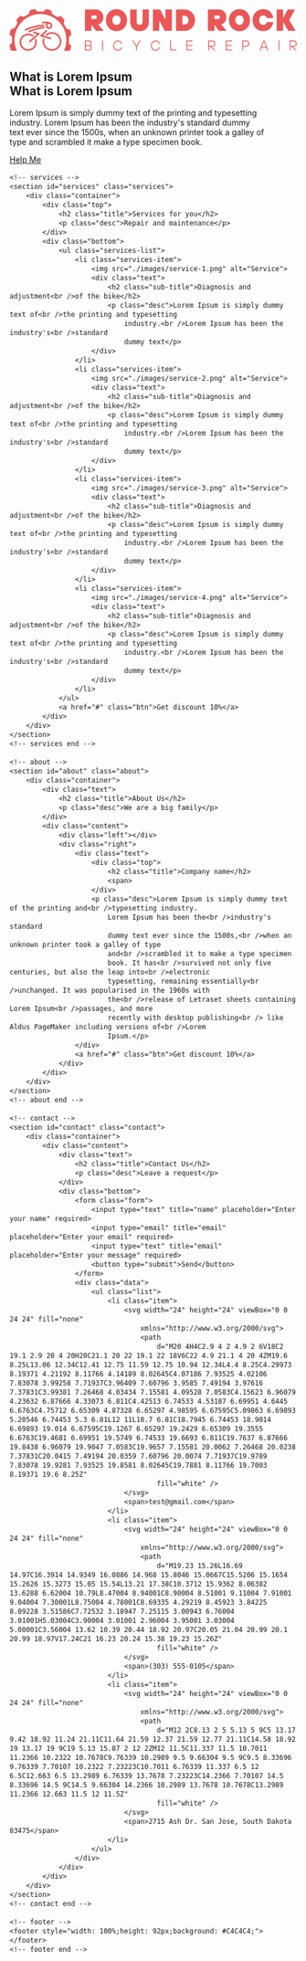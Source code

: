 <!DOCTYPE html>
<html lang="en">

<head>
    <meta charset="UTF-8">
    <meta name="viewport" content="width=device-width, initial-scale=1.0">
    <title>Roud Rock Bicycle Repair :: Usmonjon Hasanov</title>
    <link rel="stylesheet" href="./style.css">
    <meta name="author" content="Usmonjon Hasanov">
    <meta name="title" content="LaslesVPN :: Usmonjon Hasanov">
    <meta name="description" content="LaslesVPN website created by Usmonjon Hasanov">
    <meta name="image" content="./images/preview.png">
    <meta name="image:width" content="1268">
    <meta name="image:height" content="779">
    <meta name="og:title" content="LaslesVPN :: Usmonjon Hasanov">
    <meta name="og:description" content="LaslesVPN website created by Usmonjon Hasanov">
    <meta name="og:image" content="./images/preview.png">
    <meta name="og:image:width" content="1268">
    <meta name="og:image:height" content="779">
    <style>
      @import url('./font.css');
@import url('https://fonts.googleapis.com/css2?family=Poppins:wght@400;500;600;700;800&family=Vampiro+One&display=swap');

* {
    margin: 0;
    padding: 0;
    box-sizing: border-box;
    font-family: 'TT Hoves';
}

html {
    scroll-behavior: smooth;
}

/* container */
.container {
    width: 100%;
    max-width: 1200px;
    margin: 0 auto;
}

/* containerend */

/* home */
.home {
    padding: 50px 0 280px 0;
    background: url('./images/bg-full.png') no-repeat;
    background-size: cover;
    background-position: right top;
}

.home .container,
.home .container .bottom {
    display: flex;
    justify-content: space-between;
    align-items: flex-start;
    flex-direction: column;
    gap: 190px;
}

.home .container .logo img {
    width: 419.31px;
}

.home .container .bottom {
    gap: 29px;
}

.home .container .bottom .title {
    color: var(--Gray-1, #333);
    font-size: 47px;
    font-weight: 700;
    line-height: 100.5%;
}

.home .container .bottom .title span:first-child {
    color: #E15252;
    font-size: 36px;
    font-weight: 500;
    line-height: 0%;
}

.home .container .bottom .desc {
    color: var(--Gray-1, #333);
    font-size: 14px;
    font-weight: 500;
}

.home .container .bottom .btn {
    color: #FFF;
    text-align: center;
    font-size: 18px;
    font-weight: 700;
    text-decoration: none;
    padding: 12px 44px;
    border-radius: 42px;
    background: #E15252;
    border: 2px solid transparent;
    transition: all .3s ease;
}

.home .container .bottom .btn:hover,
.home .container .bottom .btn:focus {
    background: #FFFFFF;
    color: #E15252;
    border-color: #E15252;
}

/* home end */

/* services */
.services {
    padding: 0 0 50px 0;
}

.services .container {
    display: flex;
    justify-content: space-between;
    align-items: center;
    flex-direction: column;
    gap: 52px;
}

.services .container .top {
    padding: 100px;
    border-radius: 0px 0px 50px 50px;
    background: var(--Gray-6, #F2F2F2);
    display: flex;
    justify-content: space-between;
    align-items: center;
    flex-direction: column;
    gap: 10px;
}

.services .container .top>.title {
    color: var(--Gray-1, #333);
    text-align: center;
    font-size: 64px;
    font-weight: 700;
}

.services .container .top>.desc {
    color: #E15252;
    text-align: center;
    font-size: 18px;
    font-weight: 500;
}

.services .container .bottom {
    width: 100%;
    display: flex;
    justify-content: space-between;
    align-items: center;
    flex-direction: column;
    gap: 50px;
}

.services .container .bottom .services-list {
    width: 100%;
    list-style: none;
    display: flex;
    justify-content: space-between;
    align-items: center;
}

.services .container .bottom .services-list .services-item {
    display: flex;
    justify-content: space-between;
    align-items: center;
    flex-direction: column;
    gap: 8px;
}

.services .container .bottom .services-list .services-item img {
    width: 200px;
    border: 12px solid #E15252;
    border-radius: 9999px;
}

.services .container .bottom .services-list .services-item .text {
    display: flex;
    justify-content: space-between;
    align-items: center;
    flex-direction: column;
    gap: 10px;
}

.services .container .bottom .services-list .services-item .text .sub-title {
    color: var(--Gray-1, #333);
    text-align: center;
    font-size: 18px;
    font-weight: 700;
}

.services .container .bottom .services-list .services-item .text .desc {
    color: var(--Gray-2, #4F4F4F);
    text-align: center;
    font-size: 14px;
    font-weight: 500;
}

.services .container .bottom .btn {
    text-decoration: none;
    color: #FFF;
    text-align: center;
    font-size: 18px;
    font-weight: 700;
    padding: 12px 28px;
    border-radius: 42px;
    background: #E15252;
    box-shadow: 0px 4px 20px 0px rgba(225, 82, 82, 0.50);
    transition: all .3s ease;
    border: 2px solid transparent;
}

.services .container .bottom .btn:hover,
.services .container .bottom .btn:focus {
    background: #FFFFFF;
    color: #E15252;
    border-color: #E15252;
}

/* services end */

/* about */
.about {
    padding: 50px 0 0 0;
    background: url('./images/bg.png'), #E15252;
}

.about .container {
    display: flex;
    justify-content: space-between;
    align-items: center;
    flex-direction: column;
    gap: 50px;
}

.about .container>.text {
    display: flex;
    justify-content: space-between;
    align-items: center;
    flex-direction: column;
    gap: 5px;
}

.about .container>.text .title {
    color: #FFF;
    text-align: center;
    font-size: 64px;
    font-weight: 700;
}

.about .container>.text .desc {
    color: var(--Gray-1, #333);
    text-align: center;
    font-size: 18px;
    font-weight: 500;
}

.about .container .content {
    width: 100%;
    background: #FFFFFF;
    overflow: hidden;
    border-radius: 50px 50px 0px 0px;
    display: flex;
    justify-content: space-between;
    align-items: center;
    height: 648px;
}

.about .container .content .left {
    width: 469px;
    background: url('./images/about.png') no-repeat;
    background-size: cover;
    background-position: bottom;
    height: 648px;
}

.about .container .content .right {
    width: calc(100% - 469px);
    padding: 0 30px;
    display: flex;
    justify-content: space-between;
    align-items: flex-start;
    flex-direction: column;
    gap: 30px;
}

.about .container .content .right .text {
    display: flex;
    justify-content: space-between;
    align-items: flex-start;
    flex-direction: column;
    gap: 20px;
}

.about .container .content .right .text .top {
    display: flex;
    justify-content: space-between;
    align-items: flex-start;
    flex-direction: column;
    gap: 22px;
}

.about .container .content .right .text .top .title {
    color: var(--Gray-1, #333);
    font-size: 46px;
    font-weight: 400;
    font-family: 'Vampiro One', sans-serif;
}

.about .container .content .right .text .top span {
    display: inline-block;
    width: 90px;
    height: 2px;
    border-radius: 1px;
    background: #E15252;
}

.about .container .content .right .text .desc {
    color: var(--Gray-2, #4F4F4F);
    font-size: 14px;
    font-weight: 500;
}

.about .container .content .right .btn {
    text-decoration: none;
    color: #FFF;
    text-align: center;
    font-size: 18px;
    font-weight: 700;
    padding: 12px 28px;
    border-radius: 42px;
    background: #E15252;
    box-shadow: 0px 4px 20px 0px rgba(225, 82, 82, 0.50);
    transition: all .3s ease;
    border: 2px solid transparent;
}

.about .container .content .right .btn:hover,
.about .container .content .right .btn:focus {
    background: #FFFFFF;
    color: #E15252;
    border-color: #E15252;
}

/* about end */

/* contact */
.contact {
    padding: 0 0 50px 0;
    background: url('./images/bg-other.png') no-repeat;
    position: relative;
}

.contact::before {
    position: absolute;
    content: "";
    width: 100%;
    height: 100%;
    background: #FFFFFF80;
    z-index: 0;
}

.contact .content {
    padding: 100px 110px 140px 110px;
    width: 100%;
    position: relative;
    z-index: 1;
    background: #E15252;
    border-radius: 0px 0px 50px 50px;
    display: flex;
    justify-content: space-between;
    align-items: center;
    flex-direction: column;
    gap: 50px;
}

.contact .content .text {
    display: flex;
    justify-content: space-between;
    align-items: center;
    flex-direction: column;
    gap: 5px;
}

.contact .content .text .title {
    color: #FFF;
    text-align: center;
    font-size: 64px;
    font-weight: 700;
}

.contact .container .text .desc {
    color: var(--Gray-1, #333);
    text-align: center;
    font-size: 18px;
    font-weight: 500;
}

.contact .container .bottom {
    width: 100%;
    display: flex;
    justify-content: space-between;
    align-items: flex-start;
    gap: 100px;
}

.contact .container .bottom .form {
    display: flex;
    justify-content: flex-start;
    align-items: center;
    flex-direction: column;
    gap: 14px;
}

.contact .container .bottom .form input {
    width: 374px;
    height: 56px;
    padding: 20px;
    border: none;
    outline: none;
    color: #E15252;
    border-radius: 51px;
    font-size: 18px;
    background: #FFF;
}

.contact .container .bottom .form input::placeholder {
    font-size: 18px;
}

.contact .container .bottom .form button {
    width: 168px;
    height: 56px;
    padding: 20px;
    border: none;
    outline: none;
    color: #FFF;
    border-radius: 51px;
    font-size: 18px;
    border: 3px solid #FFF;
    cursor: pointer;
    display: flex;
    justify-content: center;
    align-items: center;
    background: transparent;
    transition: all .3s ease;
}

.contact .container .bottom .form button:hover,
.contact .container .bottom .form button:focus {
    background: #FFFFFF;
    color: #E15252;
}

.contact .container .bottom .data {
    margin-top: 32px;
    width: 100%;
    display: flex;
    justify-content: flex-start;
    align-items: center;
}

.contact .container .bottom .data .list {
    list-style: none;
    display: flex;
    justify-content: space-between;
    align-items: flex-start;
    flex-direction: column;
    gap: 30px;
}

.contact .container .bottom .data .list .item {
    display: flex;
    justify-content: flex-start;
    align-items: center;
    gap: 20px;
    color: #FFF;
    font-size: 14px;
    font-weight: 500;
}

.contact .container .bottom .data .list .item svg {
    width: 24px;
}

/* contact end */
    </style>
</head>

<body>
    <!-- home -->
    <section id="home" class="home">
        <div class="container">
            <a href="#" class="logo" title="logo">
                <img src="./images/logo-svg.svg" alt="">
            </a>
            <div class="bottom">
                <h2 class="title">
                    <span>What is Lorem Ipsum</span>
                    <br />
                    <span>What is Lorem Ipsum</span>
                </h2>
                <p class="desc">Lorem Ipsum is simply dummy text of the printing and typesetting<br />industry. Lorem
                    Ipsum has been the industry's standard dummy<br />text ever since the 1500s, when an unknown printer
                    took a galley of<br />type and
                    scrambled it make a type specimen book.</p>
                <a href="#" class="btn">Help Me</a>
            </div>
        </div>
    </section>
    <!-- home end -->

    <!-- services -->
    <section id="services" class="services">
        <div class="container">
            <div class="top">
                <h2 class="title">Services for you</h2>
                <p class="desc">Repair and maintenance</p>
            </div>
            <div class="bottom">
                <ul class="services-list">
                    <li class="services-item">
                        <img src="./images/service-1.png" alt="Service">
                        <div class="text">
                            <h2 class="sub-title">Diagnosis and adjustment<br />of the bike</h2>
                            <p class="desc">Lorem Ipsum is simply dummy text of<br />the printing and typesetting
                                industry.<br />Lorem Ipsum has been the industry's<br />standard
                                dummy text</p>
                        </div>
                    </li>
                    <li class="services-item">
                        <img src="./images/service-2.png" alt="Service">
                        <div class="text">
                            <h2 class="sub-title">Diagnosis and adjustment<br />of the bike</h2>
                            <p class="desc">Lorem Ipsum is simply dummy text of<br />the printing and typesetting
                                industry.<br />Lorem Ipsum has been the industry's<br />standard
                                dummy text</p>
                        </div>
                    </li>
                    <li class="services-item">
                        <img src="./images/service-3.png" alt="Service">
                        <div class="text">
                            <h2 class="sub-title">Diagnosis and adjustment<br />of the bike</h2>
                            <p class="desc">Lorem Ipsum is simply dummy text of<br />the printing and typesetting
                                industry.<br />Lorem Ipsum has been the industry's<br />standard
                                dummy text</p>
                        </div>
                    </li>
                    <li class="services-item">
                        <img src="./images/service-4.png" alt="Service">
                        <div class="text">
                            <h2 class="sub-title">Diagnosis and adjustment<br />of the bike</h2>
                            <p class="desc">Lorem Ipsum is simply dummy text of<br />the printing and typesetting
                                industry.<br />Lorem Ipsum has been the industry's<br />standard
                                dummy text</p>
                        </div>
                    </li>
                </ul>
                <a href="#" class="btn">Get discount 10%</a>
            </div>
        </div>
    </section>
    <!-- services end -->

    <!-- about -->
    <section id="about" class="about">
        <div class="container">
            <div class="text">
                <h2 class="title">About Us</h2>
                <p class="desc">We are a big family</p>
            </div>
            <div class="content">
                <div class="left"></div>
                <div class="right">
                    <div class="text">
                        <div class="top">
                            <h2 class="title">Company name</h2>
                            <span>
                        </div>
                        <p class="desc">Lorem Ipsum is simply dummy text of the printing and<br />typesetting industry.
                            Lorem Ipsum has been the<br />industry's standard
                            dummy text ever since the 1500s,<br />when an unknown printer took a galley of type
                            and<br />scrambled it to make a type specimen
                            book. It has<br />survived not only five centuries, but also the leap into<br />electronic
                            typesetting, remaining essentially<br />unchanged. It was popularised in the 1960s with
                            the<br />release of Letraset sheets containing Lorem Ipsum<br />passages, and more
                            recently with desktop publishing<br /> like Aldus PageMaker including versions of<br />Lorem
                            Ipsum.</p>
                    </div>
                    <a href="#" class="btn">Get discount 10%</a>
                </div>
            </div>
        </div>
    </section>
    <!-- about end -->

    <!-- contact -->
    <section id="contact" class="contact">
        <div class="container">
            <div class="content">
                <div class="text">
                    <h2 class="title">Contact Us</h2>
                    <p class="desc">Leave a request</p>
                </div>
                <div class="bottom">
                    <form class="form">
                        <input type="text" title="name" placeholder="Enter your name" required>
                        <input type="email" title="email" placeholder="Enter your email" required>
                        <input type="text" title="email" placeholder="Enter your message" required>
                        <button type="submit">Send</button>
                    </form>
                    <div class="data">
                        <ul class="list">
                            <li class="item">
                                <svg width="24" height="24" viewBox="0 0 24 24" fill="none"
                                    xmlns="http://www.w3.org/2000/svg">
                                    <path
                                        d="M20 4H4C2.9 4 2 4.9 2 6V18C2 19.1 2.9 20 4 20H20C21.1 20 22 19.1 22 18V6C22 4.9 21.1 4 20 4ZM19.6 8.25L13.06 12.34C12.41 12.75 11.59 12.75 10.94 12.34L4.4 8.25C4.29973 8.19371 4.21192 8.11766 4.14189 8.02645C4.07186 7.93525 4.02106 7.83078 3.99258 7.71937C3.96409 7.60796 3.9585 7.49194 3.97616 7.37831C3.99381 7.26468 4.03434 7.15581 4.09528 7.0583C4.15623 6.96079 4.23632 6.87666 4.33073 6.811C4.42513 6.74533 4.53187 6.69951 4.6445 6.6763C4.75712 6.65309 4.87328 6.65297 4.98595 6.67595C5.09863 6.69893 5.20546 6.74453 5.3 6.81L12 11L18.7 6.81C18.7945 6.74453 18.9014 6.69893 19.014 6.67595C19.1267 6.65297 19.2429 6.65309 19.3555 6.6763C19.4681 6.69951 19.5749 6.74533 19.6693 6.811C19.7637 6.87666 19.8438 6.96079 19.9047 7.0583C19.9657 7.15581 20.0062 7.26468 20.0238 7.37831C20.0415 7.49194 20.0359 7.60796 20.0074 7.71937C19.9789 7.83078 19.9281 7.93525 19.8581 8.02645C19.7881 8.11766 19.7003 8.19371 19.6 8.25Z"
                                        fill="white" />
                                </svg>
                                <span>test@gmail.com</span>
                            </li>
                            <li class="item">
                                <svg width="24" height="24" viewBox="0 0 24 24" fill="none"
                                    xmlns="http://www.w3.org/2000/svg">
                                    <path
                                        d="M19.23 15.26L16.69 14.97C16.3914 14.9349 16.0886 14.968 15.8046 15.0667C15.5206 15.1654 15.2626 15.3273 15.05 15.54L13.21 17.38C10.3712 15.9362 8.06382 13.6288 6.62004 10.79L8.47004 8.94001C8.90004 8.51001 9.11004 7.91001 9.04004 7.30001L8.75004 4.78001C8.69335 4.29219 8.45923 3.84225 8.09228 3.51586C7.72532 3.18947 7.25115 3.00943 6.76004 3.01001H5.03004C3.90004 3.01001 2.96004 3.95001 3.03004 5.08001C3.56004 13.62 10.39 20.44 18.92 20.97C20.05 21.04 20.99 20.1 20.99 18.97V17.24C21 16.23 20.24 15.38 19.23 15.26Z"
                                        fill="white" />
                                </svg>
                                <span>(303) 555-0105</span>
                            </li>
                            <li class="item">
                                <svg width="24" height="24" viewBox="0 0 24 24" fill="none"
                                    xmlns="http://www.w3.org/2000/svg">
                                    <path
                                        d="M12 2C8.13 2 5 5.13 5 9C5 13.17 9.42 18.92 11.24 21.11C11.64 21.59 12.37 21.59 12.77 21.11C14.58 18.92 19 13.17 19 9C19 5.13 15.87 2 12 2ZM12 11.5C11.337 11.5 10.7011 11.2366 10.2322 10.7678C9.76339 10.2989 9.5 9.66304 9.5 9C9.5 8.33696 9.76339 7.70107 10.2322 7.23223C10.7011 6.76339 11.337 6.5 12 6.5C12.663 6.5 13.2989 6.76339 13.7678 7.23223C14.2366 7.70107 14.5 8.33696 14.5 9C14.5 9.66304 14.2366 10.2989 13.7678 10.7678C13.2989 11.2366 12.663 11.5 12 11.5Z"
                                        fill="white" />
                                </svg>
                                <span>2715 Ash Dr. San Jose, South Dakota 83475</span>
                            </li>
                        </ul>
                    </div>
                </div>
            </div>
        </div>
    </section>
    <!-- contact end -->

    <!-- footer -->
    <footer style="width: 100%;height: 92px;background: #C4C4C4;"></footer>
    <!-- footer end -->
</body>

</html>
